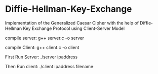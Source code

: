 # Diffie-Hellman-Key-Exchange
Implementation of the Generalized Caesar Cipher with the help of Difﬁe-Hellman Key Exchange Protocol using Client-Server Model

compile server: g++ server.c -o server

compile Client: g++ client.c -o client

First Run Server:
./server ipaddress

Then Run client:
./client ipaddress filename

